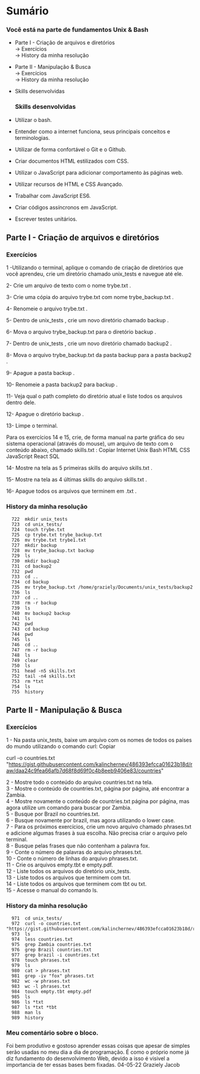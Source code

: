 
# Sumário
### Você está na parte de fundamentos Unix & Bash

- Parte I - Criação de arquivos e diretórios  
   -> Exercícios  
   -> History da minha resolução   
   
- Parte II - Manipulação & Busca  
   -> Exercícios  
   -> History da minha resolução  
   
- Skills desenvolvidas


   ### Skills desenvolvidas

- Utilizar o bash.
- Entender como a internet funciona, seus principais conceitos e terminologias.
- Utilizar de forma confortável o Git e o Github.
- Criar documentos HTML estilizados com CSS.
- Utilizar o JavaScript para adicionar comportamento às páginas web.
- Utilizar recursos de HTML e CSS Avançado.
- Trabalhar com JavaScript ES6.
- Criar códigos assíncronos em JavaScript.
- Escrever testes unitários.  
   
   
   
## Parte I - Criação de arquivos e diretórios

### Exercícios

1 -Utilizando o terminal, aplique o comando de criação de diretórios que você aprendeu, crie um diretório chamado unix_tests e navegue até ele.

2- Crie um arquivo de texto com o nome trybe.txt .

3- Crie uma cópia do arquivo trybe.txt com nome trybe_backup.txt .

4- Renomeie o arquivo trybe.txt .

5- Dentro de unix_tests , crie um novo diretório chamado backup .

6- Mova o arquivo trybe_backup.txt para o diretório backup .

7- Dentro de unix_tests , crie um novo diretório chamado backup2 .

8- Mova o arquivo trybe_backup.txt da pasta backup para a pasta backup2 .

9- Apague a pasta backup .

10- Renomeie a pasta backup2 para backup .

11- Veja qual o path completo do diretório atual e liste todos os arquivos dentro dele.

12- Apague o diretório backup .

13- Limpe o terminal.

Para os exercícios 14 e 15, crie, de forma manual na parte gráfica do seu sistema operacional (através do mouse), um arquivo de texto com o conteúdo abaixo, chamado skills.txt :
Copiar
Internet
Unix
Bash
HTML
CSS
JavaScript
React
SQL

14- Mostre na tela as 5 primeiras skills do arquivo skills.txt .

15- Mostre na tela as 4 últimas skills do arquivo skills.txt .

16- Apague todos os arquivos que terminem em .txt .

### History da minha resolução
```
  722  mkdir unix_tests
  723  cd unix_tests/
  724  touch trybe.txt
  725  cp trybe.txt trybe_backup.txt
  726  mv trybe.txt trybe1.txt
  727  mkdir backup
  728  mv trybe_backup.txt backup
  729  ls
  730  mkdir backup2
  731  cd backup2
  732  pwd
  733  cd ..
  734  cd backup
  735  mv trybe_backup.txt /home/graziely/Documents/unix_tests/backup2
  736  ls
  737  cd ..
  738  rm -r backup
  739  ls
  740  mv backup2 backup
  741  ls
  742  pwd
  743  cd backup
  744  pwd
  745  ls
  746  cd ..
  747  rm -r backup
  748  ls
  749  clear
  750  ls
  751  head -n5 skills.txt
  752  tail -n4 skills.txt
  753  rm *txt
  754  ls
  755  history
```

##  Parte II - Manipulação & Busca

### Exercícios

1 - Na pasta unix_tests, baixe um arquivo com os nomes de todos os países do mundo utilizando o comando curl:
Copiar

curl -o countries.txt "https://gist.githubusercontent.com/kalinchernev/486393efcca01623b18d/raw/daa24c9fea66afb7d68f8d69f0c4b8eeb9406e83/countries"

2 - Mostre todo o conteúdo do arquivo countries.txt na tela.  
3 - Mostre o conteúdo de countries.txt, página por página, até encontrar a Zambia.  
4 - Mostre novamente o conteúdo de countries.txt página por página, mas agora utilize um comando para buscar por Zambia.  
5 - Busque por Brazil no countries.txt.  
6 - Busque novamente por brazil, mas agora utilizando o lower case.  
7 - Para os próximos exercícios, crie um novo arquivo chamado phrases.txt e adicione algumas frases à sua escolha. Não precisa criar o arquivo pelo terminal.  
8 - Busque pelas frases que não contenham a palavra fox.  
9 - Conte o número de palavras do arquivo phrases.txt.  
10 - Conte o número de linhas do arquivo phrases.txt.  
11 - Crie os arquivos empty.tbt e empty.pdf.  
12 - Liste todos os arquivos do diretório unix_tests.  
13 - Liste todos os arquivos que terminem com txt.  
14 - Liste todos os arquivos que terminem com tbt ou txt.  
15 - Acesse o manual do comando ls.  


### History da minha resolução

```
  971  cd unix_tests/
  972  curl -o countries.txt "https://gist.githubusercontent.com/kalinchernev/486393efcca01623b18d/raw/daa24c9fea66afb7d68f8d69f0c4b8eeb9406e83/countries"
  973  ls
  974  less countries.txt
  975  grep Zambia countries.txt 
  976  grep Brazil countries.txt 
  977  grep brazil -i countries.txt 
  978  touch phrases.txt
  979  ls
  980  cat > phrases.txt
  981  grep -iv "fox" phrases.txt 
  982  wc -w phrases.txt 
  983  wc -l phrases.txt 
  984  touch empty.tbt empty.pdf
  985  ls
  986  ls *txt
  987  ls *txt *tbt
  988  man ls
  989  history

```

 ### Meu comentário sobre o bloco.
 Foi bem produtivo e gostoso aprender essas coisas que apesar de simples serão usadas no meu dia a dia de programação. É como o próprio nome já diz fundamento do desenvolvimento Web, devido a isso é visivel a importancia de ter essas bases bem fixadas. 04-05-22 Graziely Jacob
